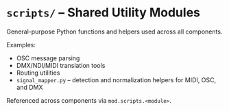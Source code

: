 # `scripts/` – Shared Utility Modules

General-purpose Python functions and helpers used across all components.

Examples:
- OSC message parsing
- DMX/NDI/MIDI translation tools
- Routing utilities
- `signal_mapper.py` – detection and normalization helpers for MIDI, OSC, and DMX

Referenced across components via `mod.scripts.<module>`.
